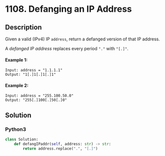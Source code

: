 # 1108. Defanging an IP Address

## Description
Given a valid (IPv4) IP `address`, return a defanged version of that IP address.

A *defanged IP address* replaces every period `"."` with `"[.]"`.

#### Example 1:
```
Input: address = "1.1.1.1"
Output: "1[.]1[.]1[.]1"
```
#### Example 2:
```
Input: address = "255.100.50.0"
Output: "255[.]100[.]50[.]0"
```


## Solution

### Python3
```python
class Solution:
    def defangIPaddr(self, address: str) -> str:
        return address.replace(".", "[.]")
```